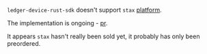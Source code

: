 
`ledger-device-rust-sdk` doesn't support `stax` [platform](https://github.com/LedgerHQ/app-near/blob/develop/ledger_app.toml#L4).

The implementation is ongoing - [pr](https://github.com/LedgerHQ/ledger-device-rust-sdk/pull/109).

It appears `stax` hasn't really been sold yet, it probably has only been preordered.


